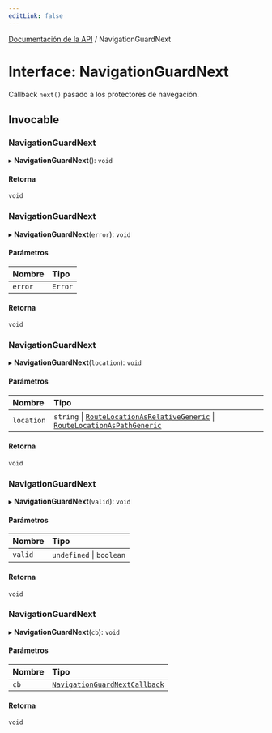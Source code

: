 ```yaml
---
editLink: false
---
```


[Documentación de la API](../index.md) / NavigationGuardNext

# Interface: NavigationGuardNext

Callback `next()` pasado a los protectores de navegación.

## Invocable

### NavigationGuardNext

▸ **NavigationGuardNext**(): `void`

#### Retorna

`void`

### NavigationGuardNext

▸ **NavigationGuardNext**(`error`): `void`

#### Parámetros

| Nombre  | Tipo    |
| :------ | :------ |
| `error` | `Error` |

#### Retorna

`void`

### NavigationGuardNext

▸ **NavigationGuardNext**(`location`): `void`

#### Parámetros

| Nombre     | Tipo                                                                                                                                               |
| :--------- | :------------------------------------------------------------------------------------------------------------------------------------------------- |
| `location` | `string` \| [`RouteLocationAsRelativeGeneric`](RouteLocationAsRelativeGeneric.md) \| [`RouteLocationAsPathGeneric`](RouteLocationAsPathGeneric.md) |

#### Retorna

`void`

### NavigationGuardNext

▸ **NavigationGuardNext**(`valid`): `void`

#### Parámetros

| Nombre  | Tipo                     |
| :------ | :----------------------- |
| `valid` | `undefined` \| `boolean` |

#### Retorna

`void`

### NavigationGuardNext

▸ **NavigationGuardNext**(`cb`): `void`

#### Parámetros

| Nombre | Tipo                                                                     |
| :----- | :----------------------------------------------------------------------- |
| `cb`   | [`NavigationGuardNextCallback`](../index.md#NavigationGuardNextCallback) |

#### Retorna

`void`
